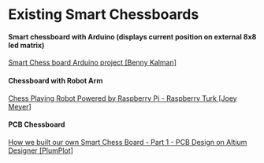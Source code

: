 # Existing Smart Chessboards

#### Smart chessboard with Arduino (displays current position on external 8x8 led matrix)
[Smart Chess board Arduino project [Benny Kalman]](https://www.youtube.com/watch?v=D84sVPR6g7o)

#### Chessboard with Robot Arm
[Chess Playing Robot Powered by Raspberry Pi - Raspberry Turk [Joey Meyer]](https://www.youtube.com/watch?v=lpJIBVU_WJE)

#### PCB Chessboard
[How we built our own Smart Chess Board - Part 1 - PCB Design on Altium Designer [PlumPlot]](https://www.youtube.com/watch?v=0oVZL6XAi7s)
